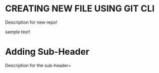 # CREATING NEW FILE USING GIT CLI

Description for new repo!

sample text!

# Adding Sub-Header

Description for the sub-header~
